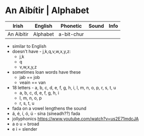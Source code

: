 # An Aibítir | Alphabet

| Irish      | English  | Phonetic   | Sound | Info |
| ---------- | -------- | ---------- | ----- | ---- |
| An Aibítir | Alphabet | a-bit-chur |       |      |

* similar to English
* doesn't have - j,k,q,v,w,x,y,z:
  * j,k
  * q
  * v,w,x,y,z
* sometimes loan words have these
    * jab == job
    * veain == van
* 18 letters - a, b, c, d, e, f, g, h, i, l, m, n, o, p, r, s, t, u
  * a, b, c, d, e, f, g, h, i
  * l, m, n, o, p
  * r, s, t, u
* fada on a vowel lengthens the sound
* á, é, í, ó, ú - sína (síneadh??) fada
* jollyphonics https://www.youtube.com/watch?v=us2E71mdcJA
* a o u = broad
* e i = slender
